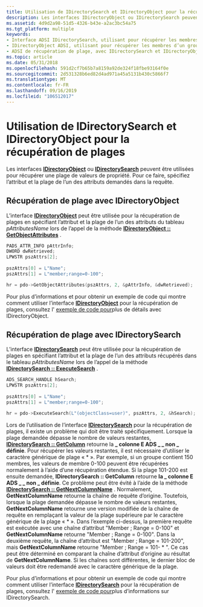 ```yaml
---
title: Utilisation de IDirectorySearch et IDirectoryObject pour la récupération de plages
description: Les interfaces IDirectoryObject ou IDirectorySearch peuvent être utilisées pour récupérer une plage de valeurs de propriété. Pour ce faire, spécifiez l’attribut et la plage de l’un des attributs demandés dans la requête.
ms.assetid: 4d9d2a98-51d5-4326-b43e-a2ac3bc54a75
ms.tgt_platform: multiple
keywords:
- Interface ADSI IDirectorySearch, utilisant pour récupérer les membres d’un groupe
- IDirectoryObject ADSI, utilisant pour récupérer les membres d’un groupe
- ADSI de récupération de plage, avec IDirectorySearch et IDirectoryObject
ms.topic: article
ms.date: 05/31/2018
ms.openlocfilehash: 591d2cf7b65b7a8159a92de324f18fbe93164f0e
ms.sourcegitcommit: 2d531328b6ed82d4ad971a45a5131b430c5866f7
ms.translationtype: MT
ms.contentlocale: fr-FR
ms.lasthandoff: 09/16/2019
ms.locfileid: "106512017"
---
```

# <a name="using-idirectorysearch-and-idirectoryobject-for-range-retrieval"></a>Utilisation de IDirectorySearch et IDirectoryObject pour la récupération de plages

Les interfaces [**IDirectoryObject**](/windows/desktop/api/Iads/nn-iads-idirectoryobject) ou [**IDirectorySearch**](/windows/desktop/api/Iads/nn-iads-idirectorysearch) peuvent être utilisées pour récupérer une plage de valeurs de propriété. Pour ce faire, spécifiez l’attribut et la plage de l’un des attributs demandés dans la requête.

## <a name="range-retrieval-with-idirectoryobject"></a>Récupération de plage avec IDirectoryObject

L’interface [**IDirectoryObject**](/windows/desktop/api/Iads/nn-iads-idirectoryobject) peut être utilisée pour la récupération de plages en spécifiant l’attribut et la plage de l’un des attributs du tableau *pAttributesName* lors de l’appel de la méthode [**IDirectoryObject :: GetObjectAttributes**](/windows/desktop/api/Iads/nf-iads-idirectoryobject-getobjectattributes) .


```C++
PADS_ATTR_INFO pAttrInfo;
DWORD dwRetrieved;
LPWSTR pszAttrs[2];
 
pszAttrs[0] = L"Name";
pszAttrs[1] = L"member;range=0-100";

hr = pdo->GetObjectAttributes(pszAttrs, 2, &pAttrInfo, &dwRetrieved);
```



Pour plus d’informations et pour obtenir un exemple de code qui montre comment utiliser l’interface [**IDirectoryObject**](/windows/desktop/api/Iads/nn-iads-idirectoryobject) pour la récupération de plages, consultez l' [exemple de code pour](example-code-for-ranging-with-idirectoryobject.md)plus de détails avec IDirectoryObject.

## <a name="range-retrieval-with-idirectorysearch"></a>Récupération de plage avec IDirectorySearch

L’interface [**IDirectorySearch**](/windows/desktop/api/Iads/nn-iads-idirectorysearch) peut être utilisée pour la récupération de plages en spécifiant l’attribut et la plage de l’un des attributs récupérés dans le tableau *pAttributesName* lors de l’appel de la méthode [**IDirectorySearch :: ExecuteSearch**](/windows/desktop/api/Iads/nf-iads-idirectorysearch-executesearch) .


```C++
ADS_SEARCH_HANDLE hSearch;
LPWSTR pszAttrs[2];
 
pszAttrs[0] = L"Name";
pszAttrs[1] = L"member;range=0-100";

hr = pdo->ExecuteSearch(L"(objectClass=user)", pszAttrs, 2, &hSearch);
```



Lors de l’utilisation de l’interface [**IDirectorySearch**](/windows/desktop/api/Iads/nn-iads-idirectorysearch) pour la récupération de plages, il existe un problème qui doit être traité spécifiquement. Lorsque la plage demandée dépasse le nombre de valeurs restantes, [**IDirectorySearch :: GetColumn**](/windows/desktop/api/Iads/nf-iads-idirectorysearch-getcolumn) retourne la **\_ colonne E ADS \_ \_ non \_ définie**. Pour récupérer les valeurs restantes, il est nécessaire d’utiliser le caractère générique de plage « \* ». Par exemple, si un groupe contient 150 membres, les valeurs de membre 0-100 peuvent être récupérées normalement à l’aide d’une récupération étendue. Si la plage 101-200 est ensuite demandée, **IDirectorySearch :: GetColumn** retourne **la \_ colonne E ADS \_ \_ non \_ définie**. Ce problème peut être évité à l’aide de la méthode [**IDirectorySearch :: GetNextColumnName**](/windows/desktop/api/Iads/nf-iads-idirectorysearch-getnextcolumnname) . Normalement, **GetNextColumnName** retourne la chaîne de requête d’origine. Toutefois, lorsque la plage demandée dépasse le nombre de valeurs restantes, **GetNextColumnName** retourne une version modifiée de la chaîne de requête en remplaçant la valeur de la plage supérieure par le caractère générique de la plage « \* ». Dans l’exemple ci-dessus, la première requête est exécutée avec une chaîne d’attribut "Member ; Range = 0-100" et **GetNextColumnName** retourne "Member ; Range = 0-100". Dans la deuxième requête, la chaîne d’attribut est "Member ; Range = 101-200", mais **GetNextColumnName** retourne "Member ; Range = 101- \* ". Ce cas peut être déterminé en comparant la chaîne d’attribut d’origine au résultat de **GetNextColumnName**. Si les chaînes sont différentes, le dernier bloc de valeurs doit être redemandé avec le caractère générique de la plage.

Pour plus d’informations et pour obtenir un exemple de code qui montre comment utiliser l’interface [**IDirectorySearch**](/windows/desktop/api/Iads/nn-iads-idirectorysearch) pour la récupération de plages, consultez l' [exemple de code pour](example-code-for-ranging-with-idirectorysearch.md)plus d’informations sur IDirectorySearch.

 

 




